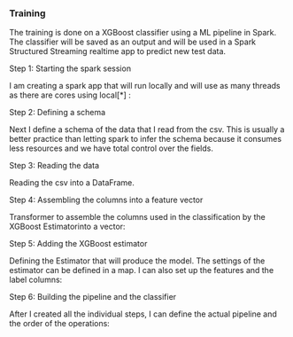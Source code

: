### Training
The training is done on a XGBoost classifier using a ML pipeline in Spark. 
The classifier will be saved as an output and will be used in a Spark Structured Streaming realtime app to predict new test data.

Step 1: Starting the spark session

I am creating a spark app that will run locally and will use as many threads as there are cores using local[*] :

Step 2: Defining a schema

Next I define a schema of the data that I read from the csv. This is usually a better practice than letting spark 
to infer the schema because it consumes less resources and we have total control over the fields.

Step 3: Reading the data

Reading the csv into a DataFrame.

Step 4: Assembling the columns into a feature vector

Transformer to assemble the columns used in the classification by the XGBoost Estimatorinto a vector:

Step 5: Adding the XGBoost estimator

Defining the Estimator that will produce the model. The settings of the estimator can be defined in a map. 
I can also set up the features and the label columns:

Step 6: Building the pipeline and the classifier

After I created all the individual steps, I can define the actual pipeline and the order of the operations:

